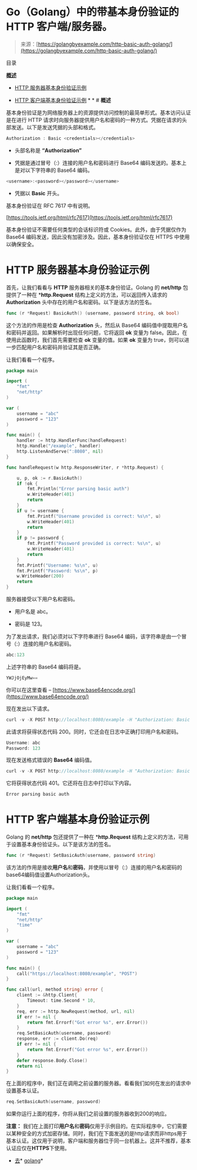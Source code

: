 <!--yml

类别：未分类

日期：2024-10-13 06:32:18

-->

# Go（Golang）中的带基本身份验证的 HTTP 客户端/服务器。

> 来源：[https://golangbyexample.com/http-basic-auth-golang/](https://golangbyexample.com/http-basic-auth-golang/)

目录

**[概述](#Overview "Overview")**

+   [HTTP 服务器基本身份验证示例](#HTTP_Server_Basic_Auth_Example "HTTP Server Basic Auth Example")

+   [HTTP 客户端基本身份验证示例](#HTTP_Client_Basic_Auth_Example "HTTP Client Basic Auth Example") * * # **概述**

基本身份验证是为网络服务器上的资源提供访问控制的最简单形式。基本访问认证是在进行 HTTP 请求时向服务器提供用户名和密码的一种方式。凭据在请求的头部发送。以下是发送凭据的头部和格式。

```go
Authorization : Basic <credentials></credentials>
```

+   头部名称是 **“Authorization”**

+   凭据是通过冒号（:）连接的用户名和密码进行 Base64 编码发送的。基本上是对以下字符串的 Base64 编码。

```go
<username>:<password></password></username>
```

+   凭据以 **Basic** 开头。

基本身份验证在 RFC 7617 中有说明。

[https://tools.ietf.org/html/rfc7617](https://tools.ietf.org/html/rfc7617)

基本身份验证不需要任何类型的会话标识符或 Cookies。此外，由于凭据仅作为 Base64 编码发送，因此没有加密涉及。因此，基本身份验证仅在 HTTPS 中使用以确保安全。

# **HTTP 服务器基本身份验证示例**

首先，让我们看看与 **HTTP** 服务器相关的基本身份验证。Golang 的 **net/http** 包提供了一种在 ***http.Request** 结构上定义的方法，可以返回传入请求的 **Authorization** 头中存在的用户名和密码。以下是该方法的签名。

```go
func (r *Request) BasicAuth() (username, password string, ok bool)
```

这个方法的作用是检查 **Authorization** 头，然后从 Base64 编码值中提取用户名和密码并返回。如果解析时出现任何问题，它将返回 **ok** 变量为 false。因此，在使用此函数时，我们首先需要检查 **ok** 变量的值。如果 **ok** 变量为 true，则可以进一步匹配用户名和密码并验证其是否正确。

让我们看看一个程序。

```go
package main

import (
	"fmt"
	"net/http"
)

var (
	username = "abc"
	password = "123"
)

func main() {
	handler := http.HandlerFunc(handleRequest)
	http.Handle("/example", handler)
	http.ListenAndServe(":8080", nil)
}

func handleRequest(w http.ResponseWriter, r *http.Request) {

	u, p, ok := r.BasicAuth()
	if !ok {
		fmt.Println("Error parsing basic auth")
		w.WriteHeader(401)
		return
	}
	if u != username {
		fmt.Printf("Username provided is correct: %s\n", u)
		w.WriteHeader(401)
		return
	}
	if p != password {
		fmt.Printf("Password provided is correct: %s\n", u)
		w.WriteHeader(401)
		return
	}
	fmt.Printf("Username: %s\n", u)
	fmt.Printf("Password: %s\n", p)
	w.WriteHeader(200)
	return
}
```

服务器接受以下用户名和密码。

+   用户名是 abc。

+   密码是 123。

为了发出请求，我们必须对以下字符串进行 Base64 编码，该字符串是由一个冒号（:）连接的用户名和密码。

```go
abc:123
```

上述字符串的 Base64 编码将是。

```go
YWJjOjEyMw==
```

你可以在这里查看 – [https://www.base64encode.org/](https://www.base64encode.org/)

现在发出以下请求。

```go
curl -v -X POST http://localhost:8080/example -H "Authorization: Basic YWJjOjEyMw=="
```

此请求将获得状态代码 200。同时，它还会在日志中正确打印用户名和密码。

```go
Username: abc
Password: 123
```

现在发送格式错误的 **Base64** 编码值。

```go
curl -v -X POST http://localhost:8080/example -H "Authorization: Basic YWJjOjEy"
```

它将获得状态代码 401。它还将在日志中打印以下内容。

```go
Error parsing basic auth
```

# **HTTP 客户端基本身份验证示例**

Golang 的 **net/http** 包还提供了一种在 ***http.Request** 结构上定义的方法，可用于设置基本身份验证头。以下是该方法的签名。

```go
func (r *Request) SetBasicAuth(username, password string)
```

该方法的作用是接收**用户名**和**密码**，并使用以冒号（:）连接的用户名和密码的base64编码值设置Authorization头。

让我们看看一个程序。

```go
package main

import (
	"fmt"
	"net/http"
	"time"
)

var (
	username = "abc"
	password = "123"
)

func main() {
	call("https://localhost:8080/example", "POST")
}

func call(url, method string) error {
	client := &http.Client{
		Timeout: time.Second * 10,
	}
	req, err := http.NewRequest(method, url, nil)
	if err != nil {
		return fmt.Errorf("Got error %s", err.Error())
	}
	req.SetBasicAuth(username, password)
	response, err := client.Do(req)
	if err != nil {
		return fmt.Errorf("Got error %s", err.Error())
	}
	defer response.Body.Close()
	return nil
}
```

在上面的程序中，我们正在调用之前设置的服务器。看看我们如何在发出的请求中设置基本认证。

```go
req.SetBasicAuth(username, password)
```

如果你运行上面的程序，你将从我们之前设置的服务器收到200的响应。

**注意：** 我们在上面打印**用户名**和**密码**仅用于示例目的。在实际程序中，它们需要以某种安全的方式加密存储。同时，我们在下面发送的是http请求而非https用于基本认证。这仅用于说明，客户端和服务器位于同一台机器上。这并不推荐，基本认证应仅在**HTTPS**下使用。

+   [去](https://golangbyexample.com/tag/go/)*   [golang](https://golangbyexample.com/tag/golang/)*
